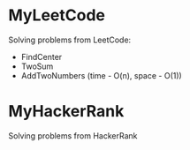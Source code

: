 # MyLeetCode
Solving problems from LeetCode:
 - FindCenter
 - TwoSum
 - AddTwoNumbers (time - O(n), space - O(1))


# MyHackerRank
Solving problems from HackerRank
